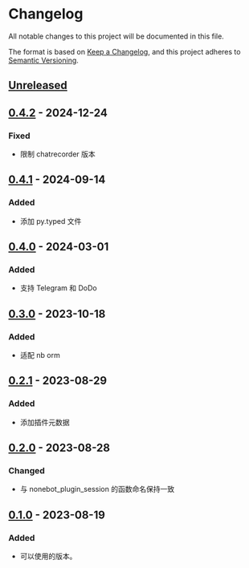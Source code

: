 # Changelog

All notable changes to this project will be documented in this file.

The format is based on [Keep a Changelog](https://keepachangelog.com/zh-CN/1.0.0/),
and this project adheres to [Semantic Versioning](https://semver.org/lang/zh-CN/spec/v2.0.0.html).

## [Unreleased]

## [0.4.2] - 2024-12-24

### Fixed

- 限制 chatrecorder 版本

## [0.4.1] - 2024-09-14

### Added

- 添加 py.typed 文件

## [0.4.0] - 2024-03-01

### Added

- 支持 Telegram 和 DoDo

## [0.3.0] - 2023-10-18

### Added

- 适配 nb orm

## [0.2.1] - 2023-08-29

### Added

- 添加插件元数据

## [0.2.0] - 2023-08-28

### Changed

- 与 nonebot_plugin_session 的函数命名保持一致

## [0.1.0] - 2023-08-19

### Added

- 可以使用的版本。

[Unreleased]: https://github.com/he0119/nonebot-plugin-chatrecorder-extension-send-anything-anywhere/compare/v0.4.2...HEAD
[0.4.2]: https://github.com/he0119/nonebot-plugin-chatrecorder-extension-send-anything-anywhere/compare/v0.4.1...v0.4.2
[0.4.1]: https://github.com/he0119/nonebot-plugin-chatrecorder-extension-send-anything-anywhere/compare/v0.4.0...v0.4.1
[0.4.0]: https://github.com/he0119/nonebot-plugin-chatrecorder-extension-send-anything-anywhere/compare/v0.3.0...v0.4.0
[0.3.0]: https://github.com/he0119/nonebot-plugin-chatrecorder-extension-send-anything-anywhere/compare/v0.2.1...v0.3.0
[0.2.1]: https://github.com/he0119/nonebot-plugin-chatrecorder-extension-send-anything-anywhere/compare/v0.2.0...v0.2.1
[0.2.0]: https://github.com/he0119/nonebot-plugin-chatrecorder-extension-send-anything-anywhere/compare/v0.1.0...v0.2.0
[0.1.0]: https://github.com/he0119/nonebot-plugin-chatrecorder-extension-send-anything-anywhere/releases/tag/v0.1.0
